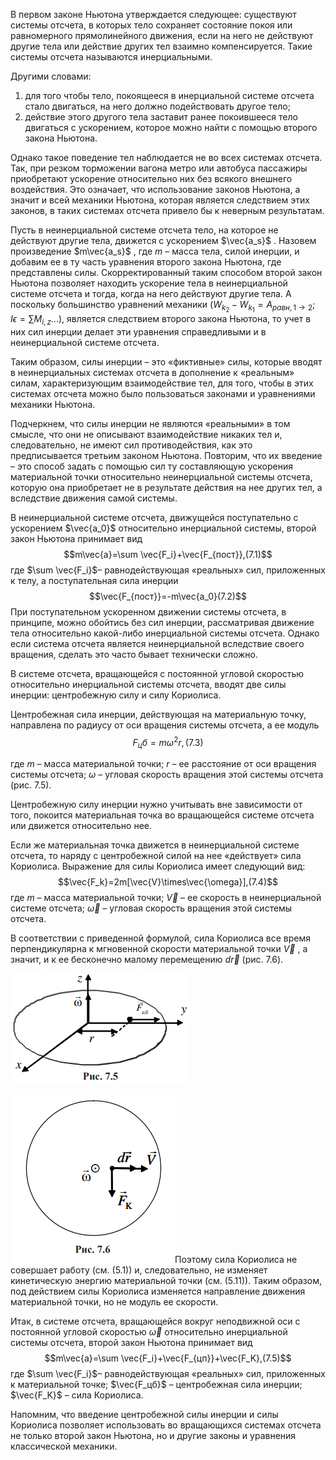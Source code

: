 В первом законе Ньютона утверждается следующее: существуют системы отсчета, в которых тело сохраняет состояние покоя или равномерного прямолинейного движения, если на него не действуют другие тела или действие других тел взаимно компенсируется. Такие системы отсчета называются инерциальными. 

Другими словами: 
1) для того чтобы тело, покоящееся в инерциальной системе отсчета стало двигаться, на него должно подействовать другое тело; 
2) действие этого другого тела заставит ранее покоившееся тело двигаться с ускорением, которое можно найти с помощью второго закона Ньютона. 

Однако такое поведение тел наблюдается не во всех системах отсчета. Так, при резком торможении вагона метро или автобуса пассажиры приобретают ускорение относительно них без всякого внешнего воздействия. Это означает, что использование законов Ньютона, а значит и всей механики Ньютона, которая является следствием этих законов, в таких системах отсчета привело бы к неверным результатам. 

Пусть в неинерциальной системе отсчета тело, на которое не действуют другие тела, движется с ускорением $\vec{a_s}$ . Назовем произведение $m\vec{a_s}$ , где $m$ – масса тела, силой инерции, и добавим ее в ту часть уравнения второго закона Ньютона, где представлены силы. Скорректированный таким способом второй закон Ньютона позволяет находить ускорение тела в неинерциальной системе отсчета и тогда, когда на него действуют другие тела. А поскольку большинство уравнений механики ($W_{k_2}-W_{k_1}=A_{равн,1\to 2}; I\epsilon=\sum M_{i,z}...$), является следствием второго закона Ньютона, то учет в них сил инерции делает эти уравнения справедливыми и в неинерциальной системе отсчета. 

Таким образом, силы инерции – это «фиктивные» силы, которые вводят в неинерциальных системах отсчета в дополнение к «реальным» силам, характеризующим взаимодействие тел, для того, чтобы в этих системах отсчета можно было пользоваться законами и уравнениями механики Ньютона. 

Подчеркнем, что силы инерции не являются «реальными» в том смысле, что они не описывают взаимодействие никаких тел и, следовательно, не имеют сил противодействия, как это предписывается третьим законом Ньютона. Повторим, что их введение – это способ задать с помощью сил ту составляющую ускорения материальной точки относительно неинерциальной системы отсчета, которую она приобретает не в результате действия на нее других тел, а вследствие движения самой системы. 

В неинерциальной системе отсчета, движущейся поступательно с ускорением $\vec{a_0}$ относительно инерциальной системы, второй закон Ньютона принимает вид
$$m\vec{a}=\sum \vec{F_i}+\vec{F_{пост}},(7.1)$$где $\sum \vec{F_i}$– равнодействующая «реальных» сил, приложенных к телу, а поступательная сила инерции
$$\vec{F_{пост}}=-m\vec{a_0}(7.2)$$
При поступательном ускоренном движении системы отсчета, в принципе, можно обойтись без сил инерции, рассматривая движение тела относительно какой-либо инерциальной системы отсчета. Однако если система отсчета является неинерциальной вследствие своего вращения, сделать это часто бывает технически сложно.

В системе отсчета, вращающейся с постоянной угловой скоростью относительно инерциальной системы отсчета, вводят две силы инерции: центробежную силу и силу Кориолиса. 

Центробежная сила инерции, действующая на материальную точку, направлена по радиусу от оси вращения системы отсчета, а ее модуль
$$F_цб=m\omega^2r,(7.3)$$

где $m$ – масса материальной точки; $r$ – ее расстояние от оси вращения системы отсчета; $\omega$ – угловая скорость вращения этой системы отсчета (рис. 7.5).

Центробежную силу инерции нужно учитывать вне зависимости от того, покоится материальная точка во вращающейся системе отсчета или движется относительно нее. 

Если же материальная точка движется в неинерциальной системе отсчета, то наряду с центробежной силой на нее «действует» сила Кориолиса. Выражение для силы Кориолиса имеет следующий вид:
$$\vec{F_k}=2m[\vec{V}\times\vec{\omega}],(7.4)$$где $m$ – масса материальной точки; $\vec{V}$ – ее скорость в неинерциальной системе отсчета; $\vec{\omega}$ – угловая скорость вращения этой системы отсчета.

В соответствии с приведенной формулой, сила Кориолиса все время перпендикулярна к мгновенной скорости материальной точки $\vec{V}$ , а значит, и к ее бесконечно малому перемещению $d\vec{r}$ (рис. 7.6).

![](./img/Pasted%20image%2020240416001003.png)

![](./img/Pasted%20image%2020240416001108.png)Поэтому сила Кориолиса не совершает работу (см. (5.1)) и, следовательно, не изменяет кинетическую энергию материальной точки (см. (5.11)). Таким образом, под действием силы Кориолиса изменяется направление движения материальной точки, но не модуль ее скорости.

Итак, в системе отсчета, вращающейся вокруг неподвижной оси с постоянной угловой скоростью $\vec{\omega}$ относительно инерциальной системы отсчета, второй закон Ньютона принимает вид
$$m\vec{a}=\sum \vec{F_i}+\vec{F_{цп}}+\vec{F_K},(7.5)$$
где $\sum \vec{F_i}$– равнодействующая «реальных» сил, приложенных к материальной точке; $\vec{F_цб}$ – центробежная сила инерции; $\vec{F_K}$ – сила Кориолиса.

Напомним, что введение центробежной силы инерции и силы Кориолиса позволяет использовать во вращающихся системах отсчета не только второй закон Ньютона, но и другие законы и уравнения классической механики.
